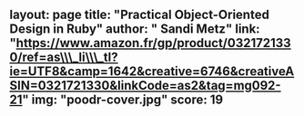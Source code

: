 layout: page
title: "Practical Object-Oriented Design in Ruby"
author: " Sandi Metz"
link: "https://www.amazon.fr/gp/product/0321721330/ref=as\\\_li\\\_tl?ie=UTF8&camp=1642&creative=6746&creativeASIN=0321721330&linkCode=as2&tag=mg092-21"
img: "poodr-cover.jpg"
score: 19
---
